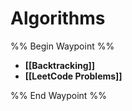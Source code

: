 # Algorithms
%% Begin Waypoint %%
- **[[Backtracking]]**
- **[[LeetCode Problems]]**

%% End Waypoint %%
